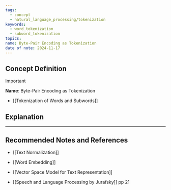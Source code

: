 ```yaml
---
tags:
  - concept
  - natural_language_processing/tokenization
keywords:
  - word_tokenization
  - subword_tokenization
topics: 
name: Byte-Pair Encoding as Tokenization
date of note: 2024-11-17
---
```


## Concept Definition

>[!important]
>**Name**: Byte-Pair Encoding as Tokenization

- [[Tokenization of Words and Subwords]]


## Explanation





-----------
##  Recommended Notes and References


- [[Text Normalization]]
- [[Word Embedding]]
- [[Vector Space Model for Text Representation]]


- [[Speech and Language Processing by Jurafsky]] pp 21